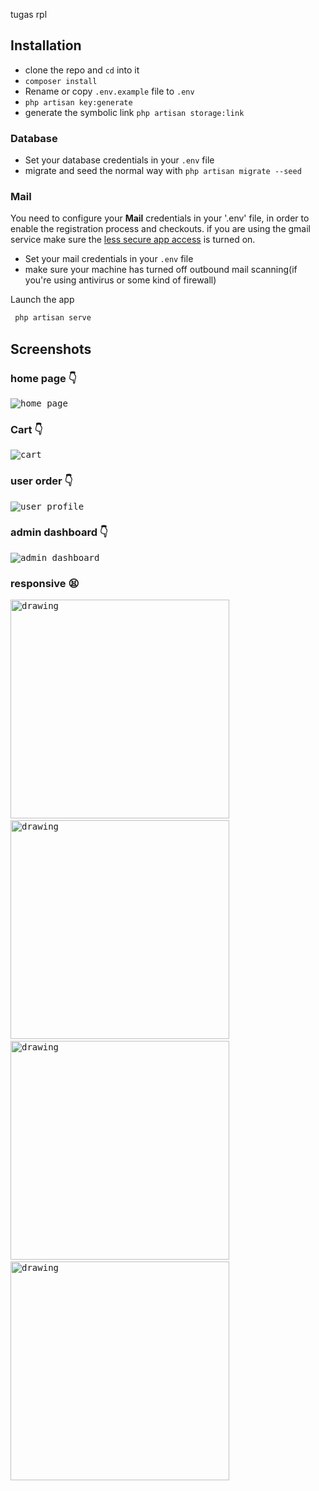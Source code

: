 tugas rpl

## Installation

* clone the repo and `cd` into it
* `composer install`
* Rename or copy `.env.example` file to `.env`
* `php artisan key:generate`
* generate the symbolic link `php artisan storage:link`

### Database

* Set your database credentials in your `.env` file
* migrate and seed the normal way with `php artisan migrate --seed`

### Mail

You need to configure your **Mail** credentials in your '.env' file, in order to enable the registration process and checkouts. if you are using the gmail service
make sure the [less secure app access](https://myaccount.google.com/lesssecureapps) is turned on.

* Set your mail credentials in your `.env` file
* make sure your machine has turned off outbound mail scanning(if you're using antivirus or some kind of firewall)

Launch the app
```bash
 php artisan serve
 ```

## Screenshots

### home page :point_down:
<kbd>![home page](https://github.com/kunal254/laravel-8-ecommerce/blob/main/public/screens/home.png)</kbd>
### Cart :point_down:
<kbd>![cart](https://github.com/kunal254/laravel-8-ecommerce/blob/main/public/screens/cart.png)</kbd>
### user order :point_down:
<kbd>![user profile](https://github.com/kunal254/laravel-8-ecommerce/blob/main/public/screens/user_order.png)</kbd>
### admin dashboard :point_down:
<kbd>![admin dashboard](https://github.com/kunal254/laravel-8-ecommerce/blob/main/public/screens/admin_dashboard.png)</kbd>

### responsive :tired_face:

<kbd><img src="https://github.com/kunal254/laravel-8-ecommerce/blob/main/public/screens/orders_on_phone.jpg" alt="drawing" height="350"/></kbd>&nbsp;&nbsp;&nbsp;<kbd><img src="https://github.com/kunal254/laravel-8-ecommerce/blob/main/public/screens/adminORD_on_phone.jpg" alt="drawing" height="350"/></kbd>&nbsp;&nbsp;&nbsp;<kbd><img src="https://github.com/kunal254/laravel-8-ecommerce/blob/main/public/screens/cart_on_phone.jpg" alt="drawing" height="350"/></kbd>&nbsp;&nbsp;&nbsp;<kbd><img src="https://github.com/kunal254/laravel-8-ecommerce/blob/main/public/screens/shop_on_phone.jpg" alt="drawing" height="350"/></kbd>

